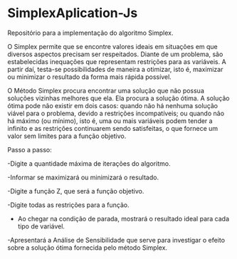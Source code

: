 # SimplexAplication-Js
Repositório para a implementação do algoritmo Simplex.

O Simplex permite que se encontre valores ideais em situações em que diversos aspectos precisam ser respeitados. Diante de um problema, são estabelecidas inequações que representam restrições para as variáveis. A partir daí, testa-se possibilidades de maneira a otimizar, isto é, maximizar ou minimizar o resultado da forma mais rápida possível.

O Método Simplex procura encontrar uma solução que não possua soluções vizinhas melhores que ela. Ela procura a solução ótima. A solução ótima pode não existir em dois casos: quando não há nenhuma solução viável para o problema, devido a restrições incompatíveis; ou quando não há máximo (ou mínimo), isto é, uma ou mais variáveis podem tender a infinito e as restrições continuarem sendo satisfeitas, o que fornece um valor sem limites para a função objetivo.

Passo a passo:

-Digite a quantidade máxima de iterações do algoritmo.

-Informar se maximizará ou minimizará o resultado.

-Digite a função Z, que será a função objetivo.  

-Digite todas as restrições para a função.

- Ao chegar na condição de parada, mostrará o resultado ideal para cada tipo de variável.

-Apresentará a Análise de Sensibilidade que serve para investigar o efeito sobre a solução ótima fornecida pelo método Simplex.



